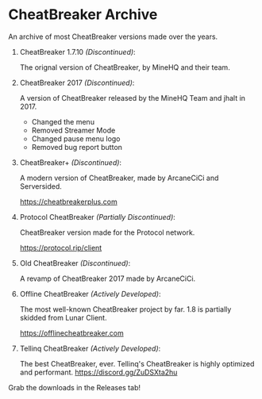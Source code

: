 # CheatBreaker Archive
An archive of most CheatBreaker versions made over the years.

1. CheatBreaker 1.7.10 *(Discontinued)*:

    The orignal version of CheatBreaker, by MineHQ and their team.

2. CheatBreaker 2017 *(Discontinued)*:

    A version of CheatBreaker released by the MineHQ Team and jhalt in 2017.
    
    - Changed the menu
    - Removed Streamer Mode
    - Changed pause menu logo
    - Removed bug report button

3. CheatBreaker+ *(Discontinued)*:

    A modern version of CheatBreaker, made by ArcaneCiCi and Serversided.
  
    https://cheatbreakerplus.com

4. Protocol CheatBreaker *(Partially Discontinued)*:

    CheatBreaker version made for the Protocol network.
  
    https://protocol.rip/client

5. Old CheatBreaker *(Discontinued)*:

    A revamp of CheatBreaker 2017 made by ArcaneCiCi.

6. Offline CheatBreaker *(Actively Developed)*:

    The most well-known CheatBreaker project by far. 1.8 is partially skidded from Lunar Client.
  
    https://offlinecheatbreaker.com
7. Tellinq CheatBreaker *(Actively Developed)*:

    The best CheatBreaker, ever. Tellinq's CheatBreaker is highly optimized and performant. https://discord.gg/ZuDSXta2hu


Grab the downloads in the Releases tab!
